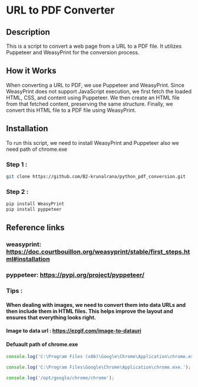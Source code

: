# URL to PDF Converter

## Description

This is a script to convert a web page from a URL to a PDF file. It utilizes Puppeteer and WeasyPrint for the conversion process.

## How it Works

When converting a URL to PDF, we use Puppeteer and WeasyPrint. Since WeasyPrint does not support JavaScript execution, we first fetch the loaded HTML, CSS, and content using Puppeteer. We then create an HTML file from that fetched content, preserving the same structure. Finally, we convert this HTML file to a PDF file using WeasyPrint.

## Installation

To run this script, we need to install WeasyPrint and Puppeteer also we need path of chrome.exe

### Step 1 : 
```bash or cmd 
git clone https://github.com/B2-krunalrana/python_pdf_conversion.git

```
### Step 2 : 
```bash or cmd 
pip install WeasyPrint
pip install pyppeteer
```

## Reference links

### weasyprint:  https://doc.courtbouillon.org/weasyprint/stable/first_steps.html#installation
### pyppeteer:  https://pypi.org/project/pyppeteer/

### Tips : 

#### When dealing with images, we need to convert them into data URLs and then include them in HTML files. This helps improve the layout and ensures that everything looks right.
#### Image to data url : https://ezgif.com/image-to-datauri 

#### Defuault path of chrome.exe 
```javascript 64-bit Windows
console.log('C:\Program Files (x86)\Google\Chrome\Application\chrome.exe');
```
```javascript 32-bit Windows
console.log('C:\Program Files\Google\Chrome\Application\chrome.exe.');
```
```javascript Xubuntu 20.04
console.log('/opt/google/chrome/chrome');
```
